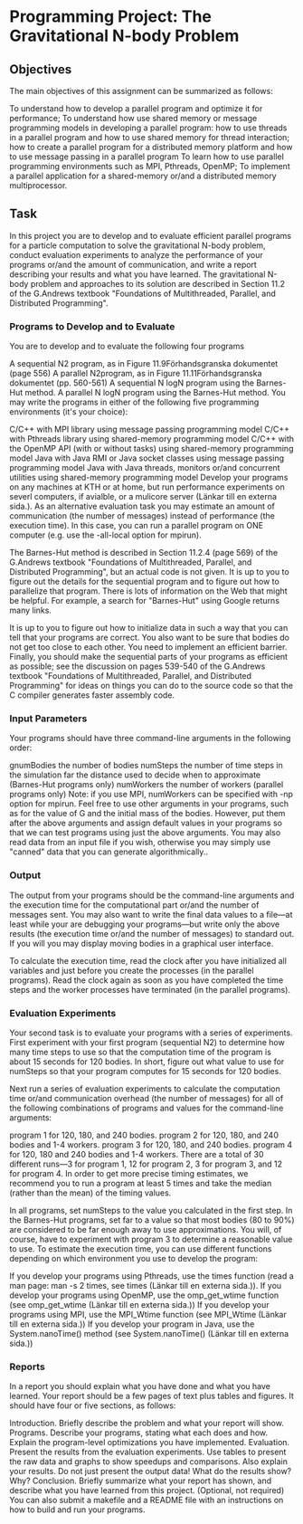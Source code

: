 # Programming Project: The Gravitational N-body Problem

## Objectives
The main objectives of this assignment can be summarized as follows:

To understand how to develop a parallel program and optimize it for performance;
To understand how use shared memory or message programming models in developing a parallel program:
how to use threads in a parallel program and how to use shared memory for thread interaction;
how to create a parallel program for a distributed memory platform and how to use message passing in a parallel program
To learn how to use parallel programming environments such as MPI, Pthreads, OpenMP;
To implement a parallel application for a shared-memory or/and a distributed memory multiprocessor.

## Task

In this project you are to develop and to evaluate efficient parallel programs for a particle computation to solve the gravitational N-body problem, conduct evaluation experiments to analyze the performance of your programs or/and the amount of communication, and write a report describing your results and what you have learned. The gravitational N-body problem and approaches to its solution are described in Section 11.2 of the G.Andrews textbook "Foundations of Multithreaded, Parallel, and Distributed Programming".  

### Programs to Develop and to Evaluate

You are to develop and to evaluate the following four programs

A sequential N2 program, as in Figure 11.9Förhandsgranska dokumentet (page 556)
A parallel N2program, as in Figure 11.11Förhandsgranska dokumentet (pp. 560-561)
A sequential N logN program using the Barnes-Hut method.
A parallel N logN program using the Barnes-Hut method.
You may write the programs in either of the following five programming environments (it's your choice):

C/C++ with MPI library using message passing programming model
C/C++ with Pthreads library using shared-memory programming model
C/C++ with the OpenMP API (with or without tasks) using shared-memory programming model
Java with Java RMI or Java socket classes using message passing programming model
Java with Java threads, monitors or/and concurrent utilities using shared-memory programming model
Develop your programs on any machines at KTH or at home, but run performance experiments on severl computers, if avialble, or a mulicore server (Länkar till en externa sida.). As an alternative evaluation task you may estimate an amount of communication (the number of messages) instead of performance (the execution time). In this case, you can run a parallel program on ONE computer (e.g. use the -all-local option for mpirun).

The Barnes-Hut method is described in Section 11.2.4 (page 569) of the G.Andrews textbook "Foundations of Multithreaded, Parallel, and Distributed Programming", but an actual code is not given. It is up to you to figure out the details for the sequential program and to figure out how to parallelize that program. There is lots of information on the Web that might be helpful. For example, a search for "Barnes-Hut" using Google returns many links. 

It is up to you to figure out how to initialize data in such a way that you can tell that your programs are correct. You also want to be sure that bodies do not get too close to each other. You need to implement an efficient barrier. Finally, you should make the sequential parts of your programs as efficient as possible; see the discussion on pages 539-540 of the G.Andrews textbook "Foundations of Multithreaded, Parallel, and Distributed Programming" for ideas on things you can do to the source code so that the C compiler generates faster assembly code.

### Input Parameters

Your programs should have three command-line arguments in the following order:

gnumBodies	the number of bodies
numSteps	the number of time steps in the simulation
far	the distance used to decide when to approximate (Barnes-Hut programs only)
numWorkers	the number of workers (parallel programs only)
Note: if you use MPI, numWorkers can be specified with -np option for mpirun.
Feel free to use other arguments in your programs, such as for the value of G and the initial mass of the bodies. However, put them after the above arguments and assign default values in your programs so that we can test programs using just the above arguments. You may also read data from an input file if you wish, otherwise you may simply use "canned" data that you can generate algorithmically..

### Output
The output from your programs should be the command-line arguments and  the execution time for the computational part or/and the number of messages sent. You may also want to write the final data values to a file—at least while your are debugging your programs—but write only the above results (the execution time or/and the number of messages) to standard out. If you will you may display moving bodies in a graphical user interface.

To calculate the execution time, read the clock after you have initialized all variables and just before you create the processes (in the parallel programs). Read the clock again as soon as you have completed the time steps and the worker processes have terminated (in the parallel programs).

### Evaluation Experiments

Your second task is to evaluate your programs with a series of experiments. First experiment with your first program (sequential N2) to determine how many time steps to use so that the computation time of the program is about 15 seconds for 120 bodies. In short, figure out what value to use for numSteps so that your program computes for 15 seconds for 120 bodies.

Next run a series of evaluation experiments to calculate the computation time or/and communication overhead (the number of messages) for all of the following
combinations of programs and values for the command-line arguments:

program 1 for 120, 180, and 240 bodies.
program 2 for 120, 180, and 240 bodies and 1-4 workers.
program 3 for 120, 180, and 240 bodies.
program 4 for 120, 180 and 240 bodies and 1-4 workers.
There are a total of 30 different runs—3 for program 1, 12 for program 2, 3 for program 3, and 12 for program 4. In order to get more precise timing estimates, we recommend you to run a program at least 5 times and take the median (rather than the mean) of the timing values.

In all programs, set numSteps to the value you calculated in the first step. In the Barnes-Hut programs, set far to a value so that most bodies (80 to 90%) are considered to be far enough away to use approximations. You will, of course, have to experiment with program 3 to determine a reasonable value to use.  To estimate the execution time, you can use different functions depending on which environment you use to develop the program:

If you develop your programs using Pthreads, use the times function (read a man page: man -s 2 times, see times (Länkar till en externa sida.)).
If you develop your programs using OpenMP, use the omp_get_wtime function (see omp_get_wtime (Länkar till en externa sida.))
If you develop your programs using MPI, use the MPI_Wtime function (see MPI_Wtime (Länkar till en externa sida.))
If you develop your program in Java, use the System.nanoTime() method (see System.nanoTime() (Länkar till en externa sida.))

### Reports

In a report you should explain what you have done and what you have learned. Your report should be a few pages of text plus tables and figures. It should have four or five sections, as follows:

Introduction. Briefly describe the problem and what your report will show.
Programs. Describe your programs, stating what each does and how. Explain the program-level optimizations you have implemented.
Evaluation. Present the results from the evaluation experiments. Use tables to present the raw data and graphs to show speedups and comparisons. Also explain your results. Do not just present the output data! What do the results show? Why?
Conclusion. Briefly summarize what your report has shown, and describe what you have learned from this project.
(Optional, not required) You can also submit a makefile and a README file with an instructions on how to build and run your programs.